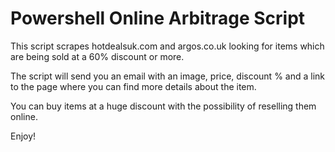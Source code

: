 # Powershell Online Arbitrage Script

This script scrapes hotdealsuk.com and argos.co.uk looking for items which are being sold at a 60% discount or more.

The script will send you an email with an image, price, discount % and a link to the page where you can find more details about the item.

You can buy items at a huge discount with the possibility of reselling them online.

Enjoy!
